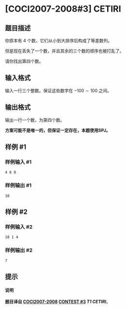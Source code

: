 # [COCI2007-2008#3] CETIRI

## 题目描述

你原本有 $4$ 个数，它们从小到大排序后构成了等差数列。

但是现在丢失了一个数，并且其余的三个数的顺序也被打乱了。

请你找出第四个数。

## 输入格式

输入一行三个整数。保证这些数字在 $-100\sim 100$ 之间。

## 输出格式

输出一行一个数，为第四个数。

**方案可能不是唯一的，但保证一定存在，本题使用SPJ。**

## 样例 #1

### 样例输入 #1
```
4 6 8
```

### 样例输出 #1

```
10
```

## 样例 #2

### 样例输入 #2
```
10 1 4
```

### 样例输出 #2

```
7
```

## 提示

#### 说明

**题目译自 [COCI2007-2008](https://hsin.hr/coci/archive/2007_2008/) [CONTEST #3](https://hsin.hr/coci/archive/2007_2008/contest3_tasks.pdf) *T1 CETIRI***。
